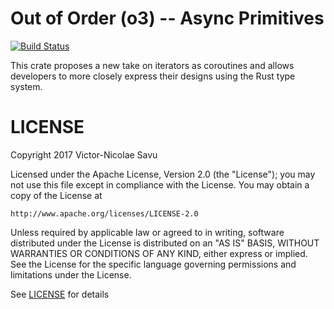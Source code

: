 # Out of Order (o3) -- Async Primitives
[![Build Status](https://travis-ci.org/Victor-Savu/o3.svg?branch=master)](https://travis-ci.org/Victor-Savu/o3)

This crate proposes a new take on iterators as coroutines and allows developers
to more closely express their designs using the Rust type system.

# LICENSE

Copyright 2017 Victor-Nicolae Savu

Licensed under the Apache License, Version 2.0 (the "License");
you may not use this file except in compliance with the License.
You may obtain a copy of the License at

	http://www.apache.org/licenses/LICENSE-2.0

Unless required by applicable law or agreed to in writing, software
distributed under the License is distributed on an "AS IS" BASIS,
WITHOUT WARRANTIES OR CONDITIONS OF ANY KIND, either express or implied.
See the License for the specific language governing permissions and
limitations under the License.

See [LICENSE](LICENSE) for details
